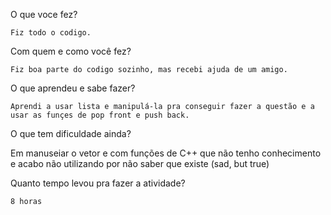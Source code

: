 O que voce fez?

    Fiz todo o codigo.

Com quem e como você fez?

    Fiz boa parte do codigo sozinho, mas recebi ajuda de um amigo.

O que aprendeu e sabe fazer?

    Aprendi a usar lista e manipulá-la pra conseguir fazer a questão e a usar as funçes de pop front e push back.

O que tem dificuldade ainda?

   Em manuseiar o vetor e com funções de C++ que não tenho conhecimento e acabo não utilizando por não saber que existe (sad, but true)

Quanto tempo levou pra fazer a atividade?

    8 horas


